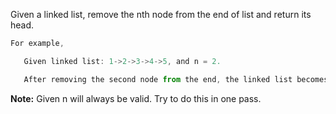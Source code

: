 
Given a linked list, remove the nth node from the end of list and return its head.

```javascript
For example,

   Given linked list: 1->2->3->4->5, and n = 2.

   After removing the second node from the end, the linked list becomes 1->2->3->5.
```

**Note:**
Given n will always be valid.
Try to do this in one pass.